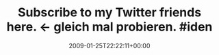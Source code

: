 ---
retweeted: false
source: <a href="http://twitter.com" rel="nofollow">Twitter Web Client</a>
entities:
  hashtags:
  - text: identica
    indices:
    - '66'
    - '75'
  symbols: []
  user_mentions: []
  urls: []
display_text_range:
- '0'
- '75'
favorite_count: '0'
id_str: '1147582037'
truncated: false
retweet_count: '0'
id: '1147582037'
created_at: Sun Jan 25 22:22:11 +0000 2009
favorited: false
full_text: 'Subscribe to my Twitter friends here. &lt;- gleich mal probieren. #identica'
lang: en
tags:
- identica
- pesos/twitter
date: '2009-01-25T22:22:11+00:00'
src: https://twitter.com/bascht/status/1147582037
original_url: https://twitter.com/bascht/status/1147582037
type: twitter_tweet
text: 'Subscribe to my Twitter friends here. &lt;- gleich mal probieren. #identica'
title: 'Subscribe to my Twitter friends here. &lt;- gleich mal probieren. #iden'

---
